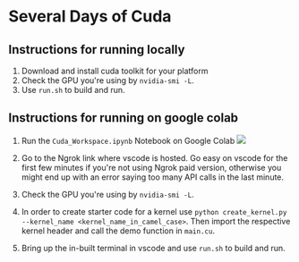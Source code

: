 # Several Days of Cuda

## Instructions for running locally

1. Download and install cuda toolkit for your platform
2. Check the GPU you're using by `nvidia-smi -L`.
3. Use `run.sh` to build and run.

## Instructions for running on google colab

1. Run the `Cuda_Workspace.ipynb` Notebook on Google Colab [![](https://colab.research.google.com/assets/colab-badge.svg)](https://colab.research.google.com/github/soumik12345/Several-Days-of-Cuda/blob/master/notebooks/Cuda_Workspace.ipynb)

2. Go to the Ngrok link where vscode is hosted. Go easy on vscode for the first few minutes if you're not using Ngrok paid version, otherwise you might end up with an error saying too many API calls in the last minute.

3. Check the GPU you're using by `nvidia-smi -L`.

4. In order to create starter code for a kernel use `python create_kernel.py --kernel_name <kernel_name_in_camel_case>`. Then import the respective kernel header and call the demo function in `main.cu`.

5. Bring up the in-built terminal in vscode and use `run.sh` to build and run.
